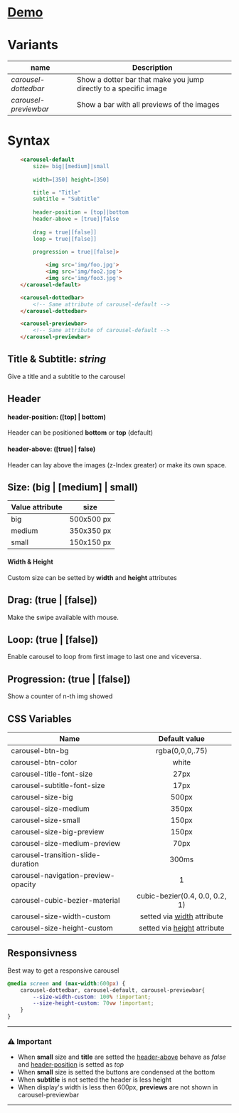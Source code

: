 
# [Demo](https://edoardohorse.github.io/Carousel-customElement/)


# Variants
    
|name| Description|
|----------|-------------|
|*carousel-dottedbar*|Show a dotter bar that make you jump directly to a specific image
|*carousel-previewbar*|Show a bar with all previews of the images

# Syntax

```html
    <carousel-default
        size= big|[medium]|small 
        
        width=[350] height=[350]

        title = "Title"
        subtitle = "Subtitle"
        
        header-position = [top]|bottom
        header-above = [true]|false
        
        drag = true|[false]]
        loop = true|[false]]
        
        progression = true|[false]>

            <img src='img/foo.jpg'>
            <img src='img/foo2.jpg'>
            <img src='img/foo3.jpg'>
    </carousel-default>
```

```html
    <carousel-dottedbar> 
        <!-- Same attribute of carousel-default -->
    </carousel-dottedbar>

    <carousel-previewbar> 
        <!-- Same attribute of carousel-default -->
    </carousel-previewbar>

```



## Title & Subtitle: *string*
Give a title and a subtitle to the carousel

## Header

#### header-position: ([top] | bottom)
Header can be positioned **bottom** or **top** (default)

#### header-above: ([true] | false)

Header can lay above the images (z-Index greater) or make its own space.


## Size: (big | [medium] | small)  
|Value attribute| size
|----------|:-------------:|
|big| 500x500 px|
|medium|350x350 px|
|small|150x150 px|

#### Width & Height

Custom size can be setted by **width** and **height** attributes


## Drag: (true | [false])

Make the swipe available with mouse. 

## Loop: (true | [false])

Enable carousel to loop from first image to last one and viceversa.


## Progression: (true | [false])

Show a counter of n-th img showed


## CSS Variables

|Name|Default value
|-|:-:|
|carousel-btn-bg|rgba(0,0,0,.75)|
|carousel-btn-color|white|
|carousel-title-font-size|27px|
|carousel-subtitle-font-size|17px|
|carousel-size-big| 500px|
|carousel-size-medium| 350px|
|carousel-size-small| 150px|
|carousel-size-big-preview|150px|
|carousel-size-medium-preview|70px|
|carousel-transition-slide-duration|300ms|
|carousel-navigation-preview-opacity|1|
|carousel-cubic-bezier-material|cubic-bezier(0.4, 0.0, 0.2, 1)|
|carousel-size-width-custom|setted via [width](#width-height) attribute|
|carousel-size-height-custom|setted via [height](#width-height) attribute|


## Responsivness

Best way to get a responsive carousel

```css
@media screen and (max-width:600px) {
    carousel-dottedbar, carousel-default, carousel-previewbar{
        --size-width-custom: 100% !important;
        --size-height-custom: 70vw !important;
    }
}
```


---


### ⚠️ Important
- When **small** size and **title** are setted the [header-above](#header-above-true-false) behave as *false* and [header-position](#header-position-top-bottom) is setted as *top*
- When **small** size is setted the buttons are condensed at the bottom
- When **subtitle** is not setted the header is less height
- When display's width is less then 600px, **previews** are not shown in carousel-previewbar

---